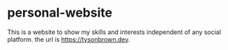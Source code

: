 # personal-website
This is a website to show my skills and interests independent of any social platform. the url is https://tysonbrown.dev.
